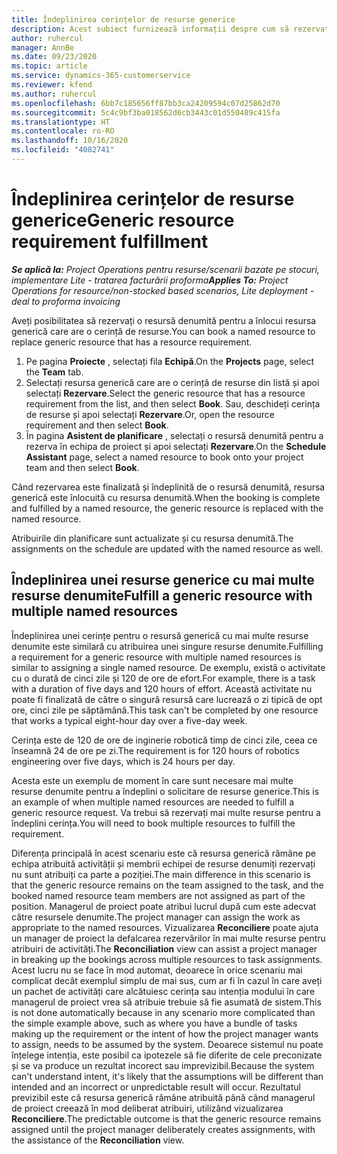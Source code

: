 ```yaml
---
title: Îndeplinirea cerințelor de resurse generice
description: Acest subiect furnizează informații despre cum să rezervați resurse denumite pentru o cerință de resurse generice.
author: ruhercul
manager: AnnBe
ms.date: 09/23/2020
ms.topic: article
ms.service: dynamics-365-customerservice
ms.reviewer: kfend
ms.author: ruhercul
ms.openlocfilehash: 6bb7c185656ff87bb3ca24209594c07d25862d70
ms.sourcegitcommit: 5c4c9bf3ba018562d6cb3443c01d550489c415fa
ms.translationtype: HT
ms.contentlocale: ro-RO
ms.lasthandoff: 10/16/2020
ms.locfileid: "4082741"
---
```

# <a name="generic-resource-requirement-fulfillment"></a><span data-ttu-id="93244-103">Îndeplinirea cerințelor de resurse generice</span><span class="sxs-lookup"><span data-stu-id="93244-103">Generic resource requirement fulfillment</span></span>

<span data-ttu-id="93244-104">_**Se aplică la:** Project Operations pentru resurse/scenarii bazate pe stocuri, implementare Lite - tratarea facturării proforma_</span><span class="sxs-lookup"><span data-stu-id="93244-104">_**Applies To:** Project Operations for resource/non-stocked based scenarios, Lite deployment - deal to proforma invoicing_</span></span>

<span data-ttu-id="93244-105">Aveți posibilitatea să rezervați o resursă denumită pentru a înlocui resursa generică care are o cerință de resurse.</span><span class="sxs-lookup"><span data-stu-id="93244-105">You can book a named resource to replace generic resource that has a resource requirement.</span></span>

1. <span data-ttu-id="93244-106">Pe pagina **Proiecte** , selectați fila **Echipă**.</span><span class="sxs-lookup"><span data-stu-id="93244-106">On the **Projects** page, select the **Team** tab.</span></span>
2. <span data-ttu-id="93244-107">Selectați resursa generică care are o cerință de resurse din listă și apoi selectați **Rezervare**.</span><span class="sxs-lookup"><span data-stu-id="93244-107">Select the generic resource that has a resource requirement from the list, and then select **Book**.</span></span> <span data-ttu-id="93244-108">Sau, deschideți cerința de resurse și apoi selectați **Rezervare**.</span><span class="sxs-lookup"><span data-stu-id="93244-108">Or, open the resource requirement and then select **Book**.</span></span>
3. <span data-ttu-id="93244-109">În pagina **Asistent de planificare** , selectați o resursă denumită pentru a rezerva în echipa de proiect și apoi selectați **Rezervare**.</span><span class="sxs-lookup"><span data-stu-id="93244-109">On the **Schedule Assistant** page, select a named resource to book onto your project team and then select **Book**.</span></span>

<span data-ttu-id="93244-110">Când rezervarea este finalizată și îndeplinită de o resursă denumită, resursa generică este înlocuită cu resursa denumită.</span><span class="sxs-lookup"><span data-stu-id="93244-110">When the booking is complete and fulfilled by a named resource, the generic resource is replaced with the named resource.</span></span>

<span data-ttu-id="93244-111">Atribuirile din planificare sunt actualizate și cu resursa denumită.</span><span class="sxs-lookup"><span data-stu-id="93244-111">The assignments on the schedule are updated with the named resource as well.</span></span>

## <a name="fulfill-a-generic-resource-with-multiple-named-resources"></a><span data-ttu-id="93244-112">Îndeplinirea unei resurse generice cu mai multe resurse denumite</span><span class="sxs-lookup"><span data-stu-id="93244-112">Fulfill a generic resource with multiple named resources</span></span>
<span data-ttu-id="93244-113">Îndeplinirea unei cerințe pentru o resursă generică cu mai multe resurse denumite este similară cu atribuirea unei singure resurse denumite.</span><span class="sxs-lookup"><span data-stu-id="93244-113">Fulfilling a requirement for a generic resource with multiple named resources is similar to assigning a single named resource.</span></span> <span data-ttu-id="93244-114">De exemplu, există o activitate cu o durată de cinci zile și 120 de ore de efort.</span><span class="sxs-lookup"><span data-stu-id="93244-114">For example, there is a task with a duration of five days and 120 hours of effort.</span></span> <span data-ttu-id="93244-115">Această activitate nu poate fi finalizată de către o singură resursă care lucrează o zi tipică de opt ore, cinci zile pe săptămână.</span><span class="sxs-lookup"><span data-stu-id="93244-115">This task can't be completed by one resource that works a typical eight-hour day over a five-day week.</span></span> 

<span data-ttu-id="93244-116">Cerința este de 120 de ore de inginerie robotică timp de cinci zile, ceea ce înseamnă 24 de ore pe zi.</span><span class="sxs-lookup"><span data-stu-id="93244-116">The requirement is for 120 hours of robotics engineering over five days, which is 24 hours per day.</span></span>

<span data-ttu-id="93244-117">Acesta este un exemplu de moment în care sunt necesare mai multe resurse denumite pentru a îndeplini o solicitare de resurse generice.</span><span class="sxs-lookup"><span data-stu-id="93244-117">This is an example of when multiple named resources are needed to fulfill a generic resource request.</span></span> <span data-ttu-id="93244-118">Va trebui să rezervați mai multe resurse pentru a îndeplini cerința.</span><span class="sxs-lookup"><span data-stu-id="93244-118">You will need to book multiple resources to fulfill the requirement.</span></span>

<span data-ttu-id="93244-119">Diferența principală în acest scenariu este că resursa generică rămâne pe echipa atribuită activității și membrii echipei de resurse denumiți rezervați nu sunt atribuiți ca parte a poziției.</span><span class="sxs-lookup"><span data-stu-id="93244-119">The main difference in this scenario is that the generic resource remains on the team assigned to the task, and the booked named resource team members are not assigned as part of the position.</span></span> <span data-ttu-id="93244-120">Managerul de proiect poate atribui lucrul după cum este adecvat către resursele denumite.</span><span class="sxs-lookup"><span data-stu-id="93244-120">The project manager can assign the work as appropriate to the named resources.</span></span> <span data-ttu-id="93244-121">Vizualizarea **Reconciliere** poate ajuta un manager de proiect la defalcarea rezervărilor în mai multe resurse pentru atribuiri de activități.</span><span class="sxs-lookup"><span data-stu-id="93244-121">The **Reconciliation** view can assist a project manager in breaking up the bookings across multiple resources to task assignments.</span></span> <span data-ttu-id="93244-122">Acest lucru nu se face în mod automat, deoarece în orice scenariu mai complicat decât exemplul simplu de mai sus, cum ar fi în cazul în care aveți un pachet de activități care alcătuiesc cerința sau intenția modului în care managerul de proiect vrea să atribuie trebuie să fie asumată de sistem.</span><span class="sxs-lookup"><span data-stu-id="93244-122">This is not done automatically because in any scenario more complicated than the simple example above, such as where you have a bundle of tasks making up the requirement or the intent of how the project manager wants to assign, needs to be assumed by the system.</span></span> <span data-ttu-id="93244-123">Deoarece sistemul nu poate înțelege intenția, este posibil ca ipotezele să fie diferite de cele preconizate și se va produce un rezultat incorect sau imprevizibil.</span><span class="sxs-lookup"><span data-stu-id="93244-123">Because the system can't understand intent, it's likely that the assumptions will be different than intended and an incorrect or unpredictable result will occur.</span></span> <span data-ttu-id="93244-124">Rezultatul previzibil este că resursa generică rămâne atribuită până când managerul de proiect creează în mod deliberat atribuiri, utilizând vizualizarea **Reconciliere**.</span><span class="sxs-lookup"><span data-stu-id="93244-124">The predictable outcome is that the generic resource remains assigned until the project manager deliberately creates assignments, with the assistance of the **Reconciliation** view.</span></span>


